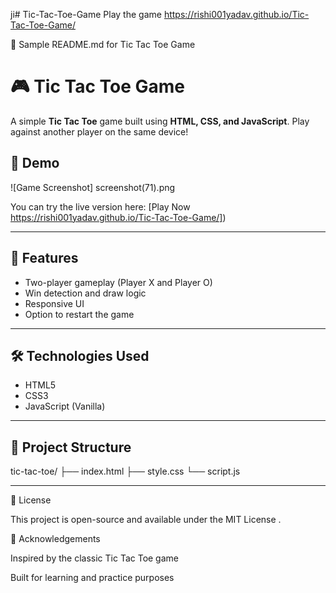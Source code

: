 ji# Tic-Tac-Toe-Game
Play the game
 https://rishi001yadav.github.io/Tic-Tac-Toe-Game/

📌 Sample README.md for Tic Tac Toe Game
# 🎮 Tic Tac Toe Game

A simple **Tic Tac Toe** game built using **HTML, CSS, and JavaScript**. Play against another player on the same device!

## 📸 Demo

![Game Screenshot]
screenshot(71).png

You can try the live version here: [Play Now  https://rishi001yadav.github.io/Tic-Tac-Toe-Game/]) 

---

## 🚀 Features

- Two-player gameplay (Player X and Player O)
- Win detection and draw logic
- Responsive UI
- Option to restart the game

---

## 🛠️ Technologies Used

- HTML5
- CSS3
- JavaScript (Vanilla)

---

## 📂 Project Structure



tic-tac-toe/
├── index.html
├── style.css
└── script.js


---



📄 License

This project is open-source and available under the MIT License
.

🙌 Acknowledgements

Inspired by the classic Tic Tac Toe game

Built for learning and practice purposes




